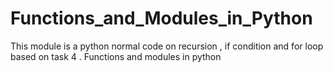 # Functions_and_Modules_in_Python
This module is a python normal code on recursion , if condition and for loop based on task 4 . Functions and modules    in python 
